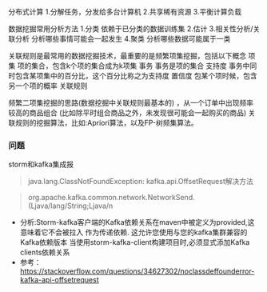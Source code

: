 分布式计算
1.分解任务，分发给多台计算机
2.共享稀有资源
3.平衡计算负载


数据挖掘常用分析方法
1.分类 依赖于已分类的数据训练集
2.估计
3.相关性分析/关联分析  分析哪些事情可能会一起发生
4.聚类  分析哪些数据可能属于一类

关联规则是最常用的数据挖掘技术，最重要的是频繁项集挖掘，包括以下概念
项集   项的集合，包含k个项的集合成为k项集
事务  事务是项的集合
支持度  事务中同时包含某项集中的百分比，这个百分比称之为支持度
置信度  包某个项时候，包含另一个项的概率
关联规则 

频繁二项集挖掘的思路(数据挖掘中关联规则最基本的) ，从一个订单中出现频率较高的商品组合  (比如除平时组合商品之外，未发现很可能会一起购买的商品)
关联规则的挖掘算法，比如:Apriori算法，以及FP-树频集算法。



### 问题
storm和kafka集成报
>java.lang.ClassNotFoundException: kafka.api.OffsetRequest解决方法

>org.apache.kafka.common.network.NetworkSend.<init>(Ljava/lang/String;Ljava/n
- 分析:Storm-kafka客户端的Kafka依赖关系在maven中被定义为provided,这意味着它不会被拉入 作为传递依赖. 这允许您使用与您的kafka集群兼容的Kafka依赖版本
当使用storm-kafka-client构建项目时,必须显式添加Kafka clients依赖关系
- 参考： https://stackoverflow.com/questions/34627302/noclassdeffounderror-kafka-api-offsetrequest


































